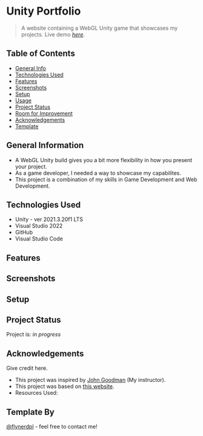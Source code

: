 # Unity Portfolio
> A website containing a WebGL Unity game that showcases my projects.
> Live demo [_here_](https://kleemoffdeveloper.github.io/Unity-Portfolio/). <!-- If you have the project hosted somewhere, include the link here. -->

## Table of Contents
* [General Info](#general-information)
* [Technologies Used](#technologies-used)
* [Features](#features)
* [Screenshots](#screenshots)
* [Setup](#setup)
* [Usage](#usage)
* [Project Status](#project-status)
* [Room for Improvement](#room-for-improvement)
* [Acknowledgements](#acknowledgements)
* [Template](#template-by)
<!-- * [License](#license) -->


## General Information
- A WebGL Unity build gives you a bit more flexibility in how you present your project.
- As a game developer, I needed a way to showcase my capabilites.
- This project is a combination of my skills in Game Development and Web Development.
<!-- You don't have to answer all the questions - just the ones relevant to your project. -->


## Technologies Used
- Unity - ver 2021.3.20f1 LTS
- Visual Studio 2022
- GitHub
- Visual Studio Code

## Features
<!-- - [---](#) -->


## Screenshots
<!--  -->


## Setup
<!--  -->


## Project Status
Project is: _in progress_


## Acknowledgements
Give credit here.
- This project was inspired by [John Goodman](https://github.com/j-goodman) (My instructor).
- This project was based on <a href="https://j-goodman.github.io/" target="blank">this website</a>.
- Resources Used: 


## Template By
[@flynerdpl](https://www.flynerd.pl/) - feel free to contact me!
